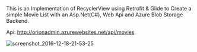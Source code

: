This is an Implementation of RecyclerView using Retrofit & Glide to Create a simple Movie List with an Asp.Net(C#), Web Api and Azure Blob Storage Backend.

Api: http://orionadmin.azurewebsites.net/api/movies

![screenshot_2016-12-18-21-53-25](https://cloud.githubusercontent.com/assets/10815235/21304356/8926e23a-c5bc-11e6-82c4-7e63f1c07eec.png)
